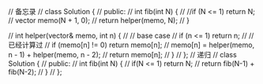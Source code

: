 // 备忘录
// class Solution {
// public:
//     int fib(int N) {
//         //if (N <= 1) return N;
//         vector<int> memo(N + 1, 0);
//         return helper(memo, N);
//     }

//     int helper(vector<int>& memo, int n) {
//     // base case 
//         if (n <= 1) return n;
//         // 已经计算过
//         if (memo[n] != 0) return memo[n];
//         memo[n] = helper(memo, n - 1) + helper(memo, n - 2);
//         return memo[n];
//     }
// };
// 递归
// class Solution {
// public:
//     int fib(int N) {
//         if(N <= 1) return N;
//         return fib(N-1) + fib(N-2);
//     }
// };
